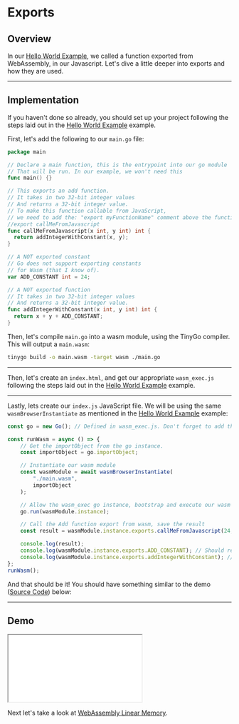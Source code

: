 # Exports

## Overview

In our [Hello World Example](/example-redirect?exampleName=hello-world), we called a function exported from WebAssembly, in our Javascript. Let's dive a little deeper into exports and how they are used.

---

## Implementation

If you haven't done so already, you should set up your project following the steps laid out in the [Hello World Example](/example-redirect?exampleName=hello-world) example.

First, let's add the following to our `main.go` file:

```go
package main

// Declare a main function, this is the entrypoint into our go module
// That will be run. In our example, we won't need this
func main() {}

// This exports an add function.
// It takes in two 32-bit integer values
// And returns a 32-bit integer value.
// To make this function callable from JavaScript,
// we need to add the: "export myFunctionName" comment above the function
//export callMeFromJavascript
func callMeFromJavascript(x int, y int) int {
  return addIntegerWithConstant(x, y);
}

// A NOT exported constant
// Go does not support exporting constants
// for Wasm (that I know of).
var ADD_CONSTANT int = 24;

// A NOT exported function
// It takes in two 32-bit integer values
// And returns a 32-bit integer value.
func addIntegerWithConstant(x int, y int) int {
  return x + y + ADD_CONSTANT;
}
```

Then, let's compile `main.go` into a wasm module, using the TinyGo compiler. This will output a `main.wasm`:

```bash
tinygo build -o main.wasm -target wasm ./main.go
```

---

Then, let's create an `index.html`, and get our appropriate `wasm_exec.js` following the steps laid out in the [Hello World Example](/example-redirect?exampleName=hello-world) example.

---

Lastly, lets create our `index.js` JavaScript file. We will be using the same `wasmBrowserInstantiate` as mentioned in the [Hello World Example](/example-redirect?exampleName=hello-world) example:

```javascript
const go = new Go(); // Defined in wasm_exec.js. Don't forget to add this in your index.html.

const runWasm = async () => {
    // Get the importObject from the go instance.
    const importObject = go.importObject;

    // Instantiate our wasm module
    const wasmModule = await wasmBrowserInstantiate(
        "./main.wasm",
        importObject
    );

    // Allow the wasm_exec go instance, bootstrap and execute our wasm module
    go.run(wasmModule.instance);

    // Call the Add function export from wasm, save the result
    const result = wasmModule.instance.exports.callMeFromJavascript(24, 24);

    console.log(result);
    console.log(wasmModule.instance.exports.ADD_CONSTANT); // Should return undefined
    console.log(wasmModule.instance.exports.addIntegerWithConstant); // Should return undefined
};
runWasm();
```

And that should be it! You should have something similar to the demo ([Source Code](/source-redirect?path=examples/exports/demo/go)) below:

---

## Demo

<iframe title="Go Demo" src="/demo-redirect?example-name=exports"></iframe>

Next let's take a look at [WebAssembly Linear Memory](/example-redirect?exampleName=webassembly-linear-memory).
